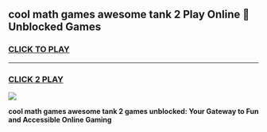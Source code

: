 
## cool math games awesome tank 2 Play Online 👋 Unblocked Games
<h3>
<a href="https://news.freeplayer.one?title=cool_math_games_awesome_tank_2&ref=17CMG">CLICK TO PLAY</a></h3>
<hr>

<h3>
<a href="https://news.freeplayer.one?title=cool_math_games_awesome_tank_2&ref=17CMG">CLICK 2 PLAY</a>
  
</h3>

<a href="https://news.freeplayer.one?title=cool_math_games_awesome_tank_2&ref=17CMG/"><img src="https://clearcache.store/games.png"></a>


**cool math games awesome tank 2 games unblocked: Your Gateway to Fun and Accessible Online Gaming**
